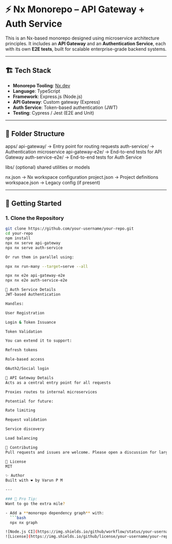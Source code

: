 # ⚡ Nx Monorepo – API Gateway + Auth Service

This is an Nx-based monorepo designed using microservice architecture principles. It includes an **API Gateway** and an **Authentication Service**, each with its own **E2E tests**, built for scalable enterprise-grade backend systems.

---

## 🏗️ Tech Stack

- **Monorepo Tooling**: [Nx.dev](https://nx.dev)
- **Language**: TypeScript
- **Framework**: Express.js (Node.js)
- **API Gateway**: Custom gateway (Express)
- **Auth Service**: Token-based authentication (JWT)
- **Testing**: Cypress / Jest (E2E and Unit)

---

## 📁 Folder Structure

apps/
api-gateway/ → Entry point for routing requests
auth-service/ → Authentication microservice
api-gateway-e2e/ → End-to-end tests for API Gateway
auth-service-e2e/ → End-to-end tests for Auth Service

libs/
(optional) shared utilities or models

nx.json → Nx workspace configuration
project.json → Project definitions
workspace.json → Legacy config (if present)

---

## 🚀 Getting Started

### 1. Clone the Repository

```bash
git clone https://github.com/your-username/your-repo.git
cd your-repo
npm install
npx nx serve api-gateway
npx nx serve auth-service

Or run them in parallel using:

npx nx run-many --target=serve --all

npx nx e2e api-gateway-e2e
npx nx e2e auth-service-e2e

🔐 Auth Service Details
JWT-based Authentication

Handles:

User Registration

Login & Token Issuance

Token Validation

You can extend it to support:

Refresh tokens

Role-based access

OAuth2/Social login

🌉 API Gateway Details
Acts as a central entry point for all requests

Proxies routes to internal microservices

Potential for future:

Rate limiting

Request validation

Service discovery

Load balancing

🤝 Contributing
Pull requests and issues are welcome. Please open a discussion for large changes or feature proposals.

📄 License
MIT

✨ Author
Built with ❤️ by Varun P M 

---

### 🧠 Pro Tip:
Want to go the extra mile?

- Add a **monorepo dependency graph** with:
  ```bash
  npx nx graph

![Node.js CI](https://img.shields.io/github/workflow/status/your-username/your-repo/Node.js%20CI)
![License](https://img.shields.io/github/license/your-username/your-repo)
